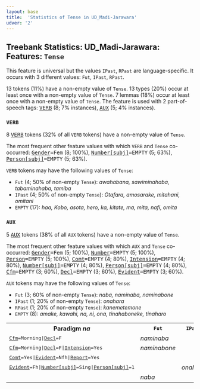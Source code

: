 ```yaml
---
layout: base
title:  'Statistics of Tense in UD_Madi-Jarawara'
udver: '2'
---
```


## Treebank Statistics: UD_Madi-Jarawara: Features: `Tense`

This feature is universal but the values `IPast`, `RPast` are language-specific.
It occurs with 3 different values: `Fut`, `IPast`, `RPast`.

13 tokens (11%) have a non-empty value of `Tense`.
13 types (20%) occur at least once with a non-empty value of `Tense`.
7 lemmas (18%) occur at least once with a non-empty value of `Tense`.
The feature is used with 2 part-of-speech tags: <tt><a href="jaa_jarawara-pos-VERB.html">VERB</a></tt> (8; 7% instances), <tt><a href="jaa_jarawara-pos-AUX.html">AUX</a></tt> (5; 4% instances).

### `VERB`

8 <tt><a href="jaa_jarawara-pos-VERB.html">VERB</a></tt> tokens (32% of all `VERB` tokens) have a non-empty value of `Tense`.

The most frequent other feature values with which `VERB` and `Tense` co-occurred: <tt><a href="jaa_jarawara-feat-Gender.html">Gender</a></tt><tt>=Fem</tt> (8; 100%), <tt><a href="jaa_jarawara-feat-Number-subj.html">Number[subj]</a></tt><tt>=EMPTY</tt> (5; 63%), <tt><a href="jaa_jarawara-feat-Person-subj.html">Person[subj]</a></tt><tt>=EMPTY</tt> (5; 63%).

`VERB` tokens may have the following values of `Tense`:

* `Fut` (4; 50% of non-empty `Tense`): <em>awahabana, sawiminahaba, tabaminahaba, tamiba</em>
* `IPast` (4; 50% of non-empty `Tense`): <em>Otafara, amosarake, mitahani, omitani</em>
* `EMPTY` (17): <em>haa, Kobo, asota, hero, ka, kitate, ma, mita, nafi, omita</em>

### `AUX`

5 <tt><a href="jaa_jarawara-pos-AUX.html">AUX</a></tt> tokens (38% of all `AUX` tokens) have a non-empty value of `Tense`.

The most frequent other feature values with which `AUX` and `Tense` co-occurred: <tt><a href="jaa_jarawara-feat-Gender.html">Gender</a></tt><tt>=Fem</tt> (5; 100%), <tt><a href="jaa_jarawara-feat-Number.html">Number</a></tt><tt>=EMPTY</tt> (5; 100%), <tt><a href="jaa_jarawara-feat-Person.html">Person</a></tt><tt>=EMPTY</tt> (5; 100%), <tt><a href="jaa_jarawara-feat-Comt.html">Comt</a></tt><tt>=EMPTY</tt> (4; 80%), <tt><a href="jaa_jarawara-feat-Intension.html">Intension</a></tt><tt>=EMPTY</tt> (4; 80%), <tt><a href="jaa_jarawara-feat-Number-subj.html">Number[subj]</a></tt><tt>=EMPTY</tt> (4; 80%), <tt><a href="jaa_jarawara-feat-Person-subj.html">Person[subj]</a></tt><tt>=EMPTY</tt> (4; 80%), <tt><a href="jaa_jarawara-feat-Cfm.html">Cfm</a></tt><tt>=EMPTY</tt> (3; 60%), <tt><a href="jaa_jarawara-feat-Decl.html">Decl</a></tt><tt>=EMPTY</tt> (3; 60%), <tt><a href="jaa_jarawara-feat-Evident.html">Evident</a></tt><tt>=EMPTY</tt> (3; 60%).

`AUX` tokens may have the following values of `Tense`:

* `Fut` (3; 60% of non-empty `Tense`): <em>naba, naminaba, naminabone</em>
* `IPast` (1; 20% of non-empty `Tense`): <em>onahara</em>
* `RPast` (1; 20% of non-empty `Tense`): <em>kanemetemone</em>
* `EMPTY` (8): <em>amake, kawahi, na, ni, ona, tinahaboneke, tinaharo</em>

<table>
  <tr><th>Paradigm <i>na</i></th><th><tt>Fut</tt></th><th><tt>IPast</tt></th><th><tt>RPast</tt></th></tr>
  <tr><td><tt><tt><a href="jaa_jarawara-feat-Cfm.html">Cfm</a></tt><tt>=Morning</tt>|<tt><a href="jaa_jarawara-feat-Decl.html">Decl</a></tt><tt>=F</tt></tt></td><td><em>naminaba</em></td><td></td><td></td></tr>
  <tr><td><tt><tt><a href="jaa_jarawara-feat-Cfm.html">Cfm</a></tt><tt>=Morning</tt>|<tt><a href="jaa_jarawara-feat-Decl.html">Decl</a></tt><tt>=F</tt>|<tt><a href="jaa_jarawara-feat-Intension.html">Intension</a></tt><tt>=Yes</tt></tt></td><td><em>naminabone</em></td><td></td><td></td></tr>
  <tr><td><tt><tt><a href="jaa_jarawara-feat-Comt.html">Comt</a></tt><tt>=Yes</tt>|<tt><a href="jaa_jarawara-feat-Evident.html">Evident</a></tt><tt>=Nfh</tt>|<tt><a href="jaa_jarawara-feat-Report.html">Report</a></tt><tt>=Yes</tt></tt></td><td></td><td></td><td><em>kanemetemone</em></td></tr>
  <tr><td><tt><tt><a href="jaa_jarawara-feat-Evident.html">Evident</a></tt><tt>=Fh</tt>|<tt><a href="jaa_jarawara-feat-Number-subj.html">Number[subj]</a></tt><tt>=Sing</tt>|<tt><a href="jaa_jarawara-feat-Person-subj.html">Person[subj]</a></tt><tt>=1</tt></tt></td><td></td><td><em>onahara</em></td><td></td></tr>
  <tr><td><tt></tt></td><td><em>naba</em></td><td></td><td></td></tr>
</table>


